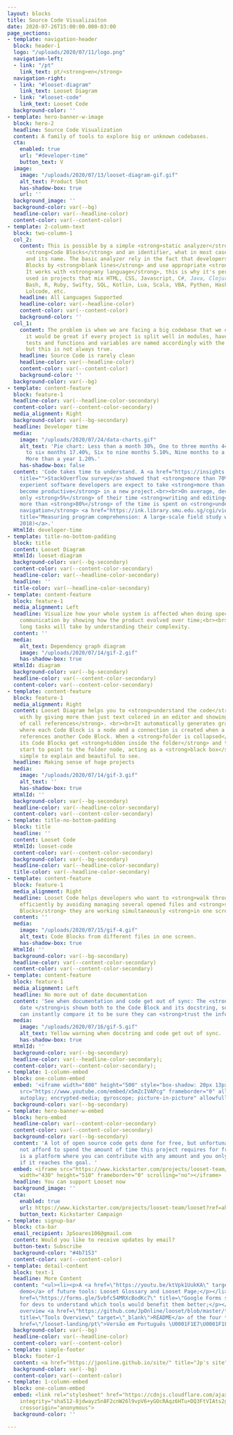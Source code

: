 ```yaml
---
layout: blocks
title: Source Code Visualizaiton
date: 2020-07-26T15:00:00.000-03:00
page_sections:
- template: navigation-header
  block: header-1
  logo: "/uploads/2020/07/11/logo.png"
  navigation-left:
  - link: "/pt"
    link_text: pt/<strong>en</strong>
  navigation-right:
  - link: "#looset-diagram"
    link_text: Looset Diagram
  - link: "#looset-code"
    link_text: Looset Code
  background-color: ''
- template: hero-banner-w-image
  block: hero-2
  headline: Source Code Visualization
  content: A family of tools to explore big or unknown codebases.
  cta:
    enabled: true
    url: "#developer-time"
    button_text: V
  image:
    image: "/uploads/2020/07/13/looset-diagram-gif.gif"
    alt_text: Product Shot
    has-shadow-box: true
    url: ''
  background_image: ''
  background-color: var(--bg)
  headline-color: var(--headline-color)
  content-color: var(--content-color)
- template: 2-column-text
  block: two-column-1
  col_2:
    content: This is possible by a simple <strong>static analyzer</strong> that identify
      <strong>Code Blocks</strong> and an identifier, what in most cases are functions
      and its name. The basic analyzer rely in the fact that developers split Code
      Blocks by <strong>blank lines</strong> and use appropriate <strong>indentation</strong>.
      It works with <strong>any language</strong>, this is why it's perfect to be
      used in projects that mix HTML, CSS, Javascript, C#, Java, Clojure, Go, Rust,
      Bash, R, Ruby, Swifty, SQL, Kotlin, Lua, Scala, VBA, Python, Haskell, Cobol,
      Lolcode, etc.
    headline: All Languages Supported
    headline-color: var(--headline-color)
    content-color: var(--content-color)
    background-color: ''
  col_1:
    content: The problem is when we are facing a big codebase that we don't know,
      it would be great if every project is split well in modules, have good documentation,
      tests and functions and variables are named accordingly with the domain entities,
      but this is not always true.
    headline: Source Code is rarely clean
    headline-color: var(--headline-color)
    content-color: var(--content-color)
    background-color: ''
  background-color: var(--bg)
- template: content-feature
  block: feature-1
  headline-color: var(--headline-color-secondary)
  content-color: var(--content-color-secondary)
  media_alignment: Right
  background-color: var(--bg-secondary)
  headline: Developer time
  media:
    image: "/uploads/2020/07/24/data-charts.gif"
    alt_text: 'Pie chart: Less than a month 30%, One to three months 44.70%, Three
      to six months 17.40%, Six to nine months 5.10%, Nine months to a year 1.70%,
      More than a year 1.20%.'
    has-shadow-box: false
  content: 'Code takes time to understand. A <a href="https://insights.stackoverflow.com/survey/2018#work-_-how-long-do-developers-expect-new-coworkers-to-take-to-be-productive"
    title="">StackOverflow survey</a> showed that <strong>more than 70%</strong> of
    experient software developers are expect to take <strong>more than a month to
    become productive</strong> in a new project.<br><br>On average, developers spend
    only <strong>5%</strong> of their time <strong>writing and editing</strong> code,
    more than <strong>80%</strong> of the time is spent on <strong>understanding and
    navigation</strong> <a href="https://ink.library.smu.edu.sg/cgi/viewcontent.cgi?article=4781&amp;context=sis_research"
    title="Measuring program comprehension: A large-scale field study with professionals.">(XIA,
    2018)</a>.'
  HtmlId: developer-time
- template: title-no-bottom-padding
  block: title
  content: Looset Diagram
  HtmlId: looset-diagram
  background-color: var(--bg-secondary)
  content-color: var(--content-color-secondary)
  headline-color: var(--headline-color-secondary)
  headline: ''
  title-color: var(--headline-color-secondary)
- template: content-feature
  block: feature-1
  media_alignment: Left
  headline: Visualize how your whole system is affected when doing specific changes;<br><br>Improve
    communication by showing how the product evolved over time;<br><br>Estimate how
    long tasks will take by understanding their complexity.
  content: ''
  media:
    alt_text: Dependency graph diagram
    image: "/uploads/2020/07/14/gif-2.gif"
    has-shadow-box: true
  HtmlId: diagram
  background-color: var(--bg-secondary)
  headline-color: var(--content-color-secondary)
  content-color: var(--content-color-secondary)
- template: content-feature
  block: feature-1
  media_alignment: Right
  content: Looset Diagram helps you to <strong>understand the code</strong> you work
    with by giving more than just text colored in an editor and showing a <strong>graph
    of call references</strong>. <br><br>It automatically generates graph diagrams
    where each Code Block is a node and a connection is created when a Code Block
    references another Code Block. When a <strong>folder is collapsed</strong> all
    its Code Blocks get <strong>hidden inside the folder</strong> and their connections
    start to point to the folder node, acting as a <strong>black box</strong>. It's
    simple to explain and beautiful to see.
  headline: Making sense of huge projects
  media:
    image: "/uploads/2020/07/14/gif-3.gif"
    alt_text: ''
    has-shadow-box: true
  HtmlId: ''
  background-color: var(--bg-secondary)
  headline-color: var(--headline-color-secondary)
  content-color: var(--content-color-secondary)
- template: title-no-bottom-padding
  block: title
  headline: ''
  content: Looset Code
  HtmlId: looset-code
  content-color: var(--content-color-secondary)
  background-color: var(--bg-secondary)
  headline-color: var(--headline-color-secondary)
  title-color: var(--headline-color-secondary)
- template: content-feature
  block: feature-1
  media_alignment: Right
  headline: Looset Code helps developers who want to <strong>walk through the codebase</strong>
    efficiently by avoiding managing several opened files and <strong>showing Code
    Blocks</strong> they are working simultaneously <strong>in one screen</strong>.
  content: ''
  media:
    image: "/uploads/2020/07/15/gif-4.gif"
    alt_text: Code Blocks from different files in one screen.
    has-shadow-box: true
  HtmlId: ''
  background-color: var(--bg-secondary)
  headline-color: var(--content-color-secondary)
  content-color: var(--content-color-secondary)
- template: content-feature
  block: feature-1
  media_alignment: Left
  headline: No more out of date documentation
  content: 'See when documentation and code get out of sync: The <strong>last commit
    date </strong>is shown both to the Code Block and its docstring, so developers
    can instantly compare it to be sure they can <strong>trust the information</strong>.'
  media:
    image: "/uploads/2020/07/16/gif-5.gif"
    alt_text: Yellow warning when docstring and code get out of sync.
    has-shadow-box: true
  HtmlId: ''
  background-color: var(--bg-secondary)
  headline-color: var(--headline-color-secondary);
  content-color: var(--content-color-secondary);
- template: 1-column-embed
  block: one-column-embed
  embed: '<iframe width="800" height="500" style="box-shadow: 20px 13px 20px 0px #0000004f;"
    src="https://www.youtube.com/embed/x5mZcIVAPcg" frameborder="0" allow="accelerometer;
    autoplay; encrypted-media; gyroscope; picture-in-picture" allowfullscreen></iframe>'
  background-color: var(--bg-secondary)
- template: hero-banner-w-embed
  block: hero-embed
  headline-color: var(--content-color-secondary)
  content-color: var(--content-color-secondary)
  background-color: var(--bg-secondary)
  content: 'A lot of open source code gets done for free, but unfortunately I can
    not afford to spend the amount of time this project requires for free. Kickstarter
    is a platform where you can contribute with any amount and you only get charged
    if it reaches the goal. '
  embed: <iframe src="https://www.kickstarter.com/projects/looset-team/looset/widget/card.html?v=2"
    width="430" height="510" frameborder="0" scrolling="no"></iframe>
  headline: You can support Looset now
  background_image: ''
  cta:
    enabled: true
    url: https://www.kickstarter.com/projects/looset-team/looset?ref=ahrz8q
    button_text: Kickstarter Campaign
- template: signup-bar
  block: cta-bar
  email_recipient: JpSoares106@gmail.com
  content: Would you like to receive updates by email?
  button-text: Subscribe
  background-color: "#4b7153"
  content-color: var(--content-color)
- template: detail-content
  block: text-1
  headline: More Content
  content: "<ul><li><p>A <a href=\"https://youtu.be/ktVpk1UukKA\" target=\"_blank\">video
    demo</a> of future tools: Looset Glossary and Looset Page;</p></li><li><p>A <a
    href=\"https://forms.gle/5vbfc54MRXcBodKc7\" title=\"Google Forms survey\" target=\"_blank\">survey</a>
    for devs to understand which tools would benefit them better;</p></li><li><p>An
    overview <a href=\"https://github.com/JpOnline/looset/blob/master/tools-overview/README.md\"
    title=\"Tools Overview\" target=\"_blank\">README</a> of the four tools.</p></li><li><p><a
    href=\"/looset-landing/pt\">Versão em Português \U0001F1E7\U0001F1F7</a></p></li></ul>"
  background-color: var(--bg)
  headline-color: var(--headline-color)
  content-color: var(--content-color)
- template: simple-footer
  block: footer-1
  content: <a href="https://jponline.github.io/site/" title="Jp's site">By Jp</a>
  background-color: var(--bg)
  content-color: var(--content-color)
- template: 1-column-embed
  block: one-column-embed
  embed: <link rel="stylesheet" href="https://cdnjs.cloudflare.com/ajax/libs/font-awesome/5.14.0/css/fontawesome.min.css"
    integrity="sha512-8jdwayz5n8F2cnW26l9vpV6+yGOcRAqz6HTu+DQ3FtVIAts2gTdlFZOGpYhvBMXkWEgxPN3Y22UWyZXuDowNLA=="
    crossorigin="anonymous">
  background-color: ''

---
```


